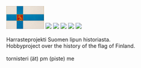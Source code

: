 <img src="img/1920_kartonki_valtio_pieni.jpg" style="width: 100px;">
<img src="1863_topelius_kirje.jpg" style="width: 100px;">
<img src="sorto_satakunta.jpg" style="width: 100px;">
<img src="1919_ehstrom.jpg" style="width: 100px;">
<img src="sorto_pekkala.jpg" style="width: 100px;">
<img src="1917_helsingin_suomalainen_seura" style="width: 100px;"> <br><br>
Harrasteprojekti Suomen lipun historiasta. <br>
Hobbyproject over the history of the flag of Finland. <br><br>
tornisteri (ät) pm (piste) me
